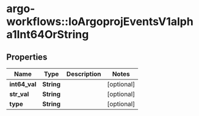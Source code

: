 # argo-workflows::IoArgoprojEventsV1alpha1Int64OrString

## Properties
Name | Type | Description | Notes
------------ | ------------- | ------------- | -------------
**int64_val** | **String** |  | [optional] 
**str_val** | **String** |  | [optional] 
**type** | **String** |  | [optional] 



